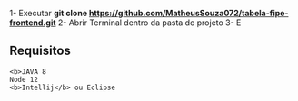 1- Executar <b>git clone https://github.com/MatheusSouza072/tabela-fipe-frontend.git</b>
2- Abrir Terminal dentro da pasta do projeto 
3- E

<h2><b>Requisitos</b></h2>
    
    <b>JAVA 8
    Node 12
    <b>Intellij</b> ou Eclipse
    
    
      
  
  
